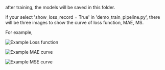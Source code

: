 after training, the models will be saved in this folder.

if your select 'show_loss_record = True' in 'demo_train_pipeline.py', there will be three images to show the curve of loss function, MAE, MS.

For example,

![Example Loss function](https://github.com/AllyHsieh/SWChulab/edit/main/DeepCAD-Z/pth/example_img/loss.png)

![Example MAE curve](https://github.com/AllyHsieh/SWChulab/edit/main/DeepCAD-Z/pth/example_img/mae.png)

![Example MSE curve](https://github.com/AllyHsieh/SWChulab/edit/main/DeepCAD-Z/pth/example_img/mse.png)
